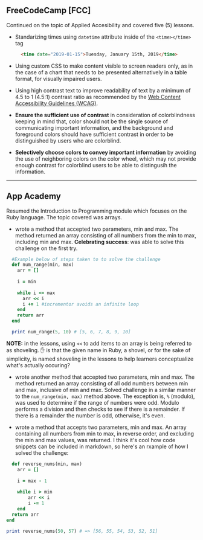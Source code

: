 ## FreeCodeCamp [FCC]
Continued on the topic of Applied Accesibility and covered five (5) lessons.
* Standarizing times using ``datetime`` attribute inside of the ``<time></time>`` tag
  ```html
    <time date="2019-01-15">Tuesday, January 15th, 2019</time>
  ```
* Using custom CSS to make content visible to screen readers only, as in the case of a chart that needs to be presented alternatively in a table format, for visually impaired users.
  <br> 

* Using high contrast text to improve readability of text by a minimum of 4.5 to 1 (4.5:1) contrast ratio as recommended by the [Web Content Accessibility Guidelines (WCAG)](https://www.w3.org/TR/WCAG20-TECHS/G18.html).
  <br>

* **Ensure the sufficient use of contrast** in consideration of colorblindness keeping in mind that, color should not be the single source of communicating important information, and the background and foreground colors should have sufficient contrast in order to be distinguished by users who are colorblind. 
  <br>

* **Selectively choose colors to convey important information** by avoiding the use of neighboring colors on the color wheel, which may not provide enough contrast for colorblind users to be able to distingusih the information.
<hr>

## App Academy 
Resumed the Introduction to Programming module which focuses on the Ruby language. The topic covered was arrays.

* wrote a method that accepted two parameters, min and max. The method returned an array consisting of all numbers from the min to max, including min and max. **Celebrating success**: was able to solve this challenge on the first try. 
```ruby
  #Example below of steps taken to to solve the challenge
  def num_range(min, max)
    arr = []
    
    i = min
    
    while i <= max
      arr << i 
      i += 1 #incrementor avoids an infinite loop
    end
    return arr
  end

  print num_range(5, 10) # [5, 6, 7, 8, 9, 10]
``` 
**NOTE:** in the lessons, using `<<` to add items to an array is being referred to as shoveling. :raised_hand: is that the given name in Ruby, a shovel, or for the sake of simplicity, is named shoveling in the lessons to help learners conceptualize what's actually occuring?

* wrote another method that accepted two parameters, min and max. The method returned an array consisting of all odd numbers between min and max, inclusive of min and max. Solved challenge in a similar manner to the ``num_range(min, max)`` method above. The exception is, `%` (modulo), was used to determine if the range of numbers were odd. Modulo performs a division and then checks to see if there is a remainder. If there is a remainder the number is odd, otherwise, it's even. 
  <br>

* wrote a method that accepts two parameters, min and max. An array containing all numbers from min to max, in reverse order, and excluding the min and max values, was returned. I think it's cool how code snippets can be included in markdown, so here's an rxample of how I solved the challenge:

```ruby
  def reverse_nums(min, max)
	arr = []
  
  	i = max - 1
  
  	while i > min
  		arr << i 
  		i -= 1
    end
  return arr
end

print reverse_nums(50, 57) # => [56, 55, 54, 53, 52, 51]
```
